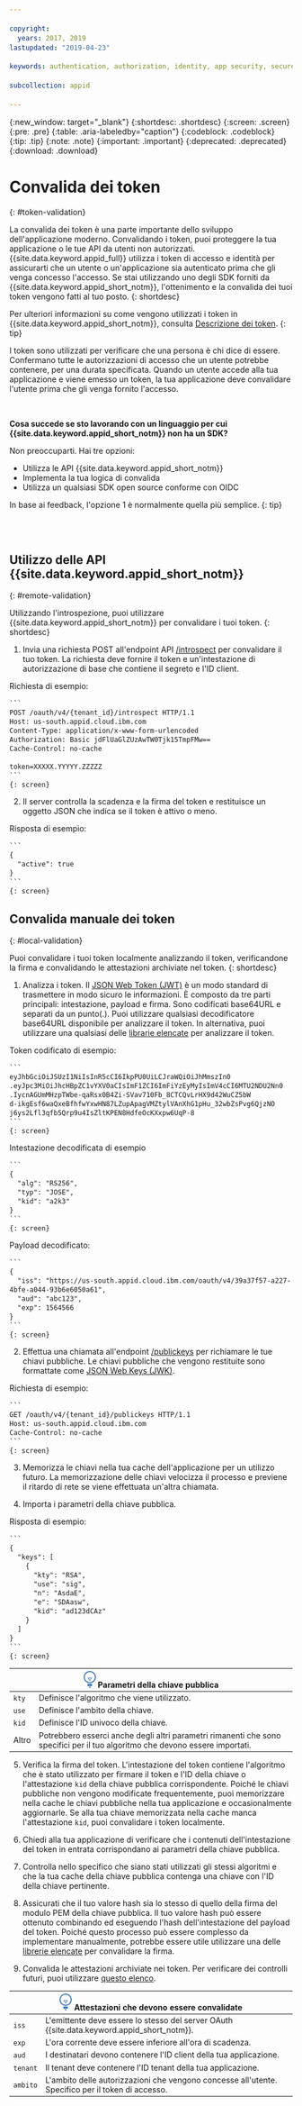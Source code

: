 ```yaml
---

copyright:
  years: 2017, 2019
lastupdated: "2019-04-23"

keywords: authentication, authorization, identity, app security, secure, tokens, jwt, development

subcollection: appid

---
```


{:new_window: target="_blank"}
{:shortdesc: .shortdesc}
{:screen: .screen}
{:pre: .pre}
{:table: .aria-labeledby="caption"}
{:codeblock: .codeblock}
{:tip: .tip}
{:note: .note}
{:important: .important}
{:deprecated: .deprecated}
{:download: .download}


# Convalida dei token
{: #token-validation}

La convalida dei token è una parte importante dello sviluppo dell'applicazione moderno. Convalidando i token, puoi proteggere la tua applicazione o le tue API da utenti non autorizzati. {{site.data.keyword.appid_full}} utilizza i token di accesso e identità per assicurarti che un utente o un'applicazione sia autenticato prima che gli venga concesso l'accesso. Se stai utilizzando uno degli SDK forniti da {{site.data.keyword.appid_short_notm}}, l'ottenimento e la convalida dei tuoi token vengono fatti al tuo posto.
{: shortdesc}

Per ulteriori informazioni su come vengono utilizzati i token in {{site.data.keyword.appid_short_notm}}, consulta [Descrizione dei token](/docs/services/appid?topic=appid-tokens#tokens).
{: tip}

I token sono utilizzati per verificare che una persona è chi dice di essere. Confermano tutte le autorizzazioni di accesso che un utente potrebbe contenere, per una durata specificata. Quando un utente accede alla tua applicazione e viene emesso un token, la tua applicazione deve convalidare l'utente prima che gli venga fornito l'accesso.

</br>

**Cosa succede se sto lavorando con un linguaggio per cui {{site.data.keyword.appid_short_notm}} non ha un SDK?**

Non preoccuparti. Hai tre opzioni:

* Utilizza le API {{site.data.keyword.appid_short_notm}}
* Implementa la tua logica di convalida
* Utilizza un qualsiasi SDK open source conforme con OIDC

In base ai feedback, l'opzione 1 è normalmente quella più semplice.
{: tip}

</br>
</br>

## Utilizzo delle API {{site.data.keyword.appid_short_notm}}
{: #remote-validation}

Utilizzando l'introspezione, puoi utilizzare {{site.data.keyword.appid_short_notm}} per convalidare i tuoi token.
{: shortdesc}

1. Invia una richiesta POST all'endpoint API [/introspect](https://us-south.appid.cloud.ibm.com/swagger-ui/#/Authorization%20Server%20-%20Authorization%20Server%20V4/oauth-server.token) per convalidare il tuo token. La richiesta deve fornire il token e un'intestazione di autorizzazione di base che contiene il segreto e l'ID client.

  Richiesta di esempio:

    ```
    POST /oauth/v4/{tenant_id}/introspect HTTP/1.1
    Host: us-south.appid.cloud.ibm.com
    Content-Type: application/x-www-form-urlencoded
    Authorization: Basic jdFlUaGlZUzAwTW0Tjk15TmpFMw==
    Cache-Control: no-cache

    token=XXXXX.YYYYY.ZZZZZ
    ```
    {: screen}

2. Il server controlla la scadenza e la firma del token e restituisce un oggetto JSON che indica se il token è attivo o meno.

  Risposta di esempio:

    ```
    {
      "active": true
    }
    ```
    {: screen}


## Convalida manuale dei token
{: #local-validation}

Puoi convalidare i tuoi token localmente analizzando il token, verificandone la firma e convalidando le attestazioni archiviate nel token.
{: shortdesc}


1. Analizza i token. Il [JSON Web Token (JWT)](https://tools.ietf.org/html/rfc7519) è un modo standard di trasmettere in modo sicuro le informazioni. È composto da tre parti principali: intestazione, payload e firma. Sono codificati base64URL e separati da un punto(.). Puoi utilizzare qualsiasi decodificatore base64URL disponibile per analizzare il token. In alternativa, puoi utilizzare una qualsiasi delle [librarie elencate](https://jwt.io/#libraries-io) per analizzare il token.

  Token codificato di esempio:

    ```
    eyJhbGciOiJSUzI1NiIsInR5cCI6IkpPU0UiLCJraWQiOiJhMmszIn0
    .eyJpc3MiOiJhcHBpZC1vYXV0aCIsImF1ZCI6ImFiYzEyMyIsImV4cCI6MTU2NDU2Nn0
    .IycnAGUmMHzpTWbe-qaRsx0B4Zi-SVav710Fb_8CTCQvLrHX9d42WuCZ5bW
    d-ikgEsf6waQxeBfhfwYxwHN87LZupApagVMZtylVAnXhG1pHu_32wbZsPvg6QjzNO
    j6ys2Lfl3qfb5Qrp9u4IsZltKPEN8HdfeOcKXxpw6UqP-8
    ```
    {: screen}

  Intestazione decodificata di esempio

    ```
    {
      "alg": "RS256",
      "typ": "JOSE",
      "kid": "a2k3"
    }
    ```
    {: screen}

  Payload decodificato:

    ```
    {
      "iss": "https://us-south.appid.cloud.ibm.com/oauth/v4/39a37f57-a227-4bfe-a044-93b6e6050a61",
      "aud": "abc123",
      "exp": 1564566
    }
    ```
    {: screen}

2. Effettua una chiamata all'endpoint [/publickeys](https://us-south.appid.cloud.ibm.com/swagger-ui/#!/Authorization_Server_V4/publicKeys) per richiamare le tue chiavi pubbliche. Le chiavi pubbliche che vengono restituite sono formattate come [JSON Web Keys (JWK)](https://tools.ietf.org/html/rfc7517).

  Richiesta di esempio:

    ```
    GET /oauth/v4/{tenant_id}/publickeys HTTP/1.1
    Host: us-south.appid.cloud.ibm.com
    Cache-Control: no-cache
    ```
    {: screen}

3. Memorizza le chiavi nella tua cache dell'applicazione per un utilizzo futuro. La memorizzazione delle chiavi velocizza il processo e previene il ritardo di rete se viene effettuata un'altra chiamata.

4. Importa i parametri della chiave pubblica.

  Risposta di esempio:

    ```
    {
      "keys": [
        {
          "kty": "RSA",
          "use": "sig",
          "n": "AsdaE",
          "e": "SDAasw",
          "kid": "ad123dCAz"
        }
      ]
    }
    ```
    {: screen}

  <table>
    <thead>
      <th colspan=2><img src="images/idea.png" alt="Icona ulteriori informazioni"/> Parametri della chiave pubblica </th>
    </thead>
    <tbody>
      <tr>
        <td><code>kty</code></td>
        <td>Definisce l'algoritmo che viene utilizzato.</td>
      </tr>
      <tr>
        <td><code>use</code></td>
        <td>Definisce l'ambito della chiave.</td>
      </tr>
      <tr>
        <td><code>kid</code></td>
        <td>Definisce l'ID univoco della chiave.</td>
      </tr>
      <tr>
        <td>Altro</td>
        <td>Potrebbero esserci anche degli altri parametri rimanenti che sono specifici per il tuo algoritmo che devono essere importati.</td>
      </tr>
    </tbody>
  </table>

5. Verifica la firma del token. L'intestazione del token contiene l'algoritmo che è stato utilizzato per firmare il token e l'ID della chiave o l'attestazione `kid` della chiave pubblica corrispondente. Poiché le chiavi pubbliche non vengono modificate frequentemente, puoi memorizzare nella cache le chiavi pubbliche nella tua applicazione e occasionalmente aggiornarle. Se alla tua chiave memorizzata nella cache manca l'attestazione `kid`, puoi convalidare i token localmente.

  1. Chiedi alla tua applicazione di verificare che i contenuti dell'intestazione del token in entrata corrispondano ai parametri della chiave pubblica.
  2. Controlla nello specifico che siano stati utilizzati gli stessi algoritmi e che la tua cache della chiave pubblica contenga una chiave con l'ID della chiave pertinente.
  3. Assicurati che il tuo valore hash sia lo stesso di quello della firma del modulo PEM della chiave pubblica. Il tuo valore hash può essere ottenuto combinando ed eseguendo l'hash dell'intestazione del payload del token. Poiché questo processo può essere complesso da implementare manualmente, potrebbe essere utile utilizzare una delle [librerie elencate](https://jwt.io/) per convalidare la firma.

6. Convalida le attestazioni archiviate nei token. Per verificare dei controlli futuri, puoi utilizzare [questo elenco](https://openid.net/specs/openid-connect-core-1_0.html#IDTokenValidation).
  <table>
    <thead>
      <th colspan=2><img src="images/idea.png" alt="Icona ulteriori informazioni"/> Attestazioni che devono essere convalidate </th>
    </thead>
    <tbody>
      <tr>
        <td><code>iss</code></td>
        <td>L'emittente deve essere lo stesso del server OAuth {{site.data.keyword.appid_short_notm}}.</td>
      </tr>
      <tr>
        <td><code>exp</code></td>
        <td>L'ora corrente deve essere inferiore all'ora di scadenza.</td>
      </tr>
      <tr>
        <td><code>aud</code></td>
        <td>I destinatari devono contenere l'ID client della tua applicazione.</td>
      </tr>
      <tr>
        <td><code>tenant</code></td>
        <td>Il tenant deve contenere l'ID tenant della tua applicazione.</td>
      </tr>
      <tr>
        <td><code>ambito</code></td>
        <td>L'ambito delle autorizzazioni che vengono concesse all'utente. Specifico per il token di accesso.</td>
      </tr>
    </tbody>
  </table>
